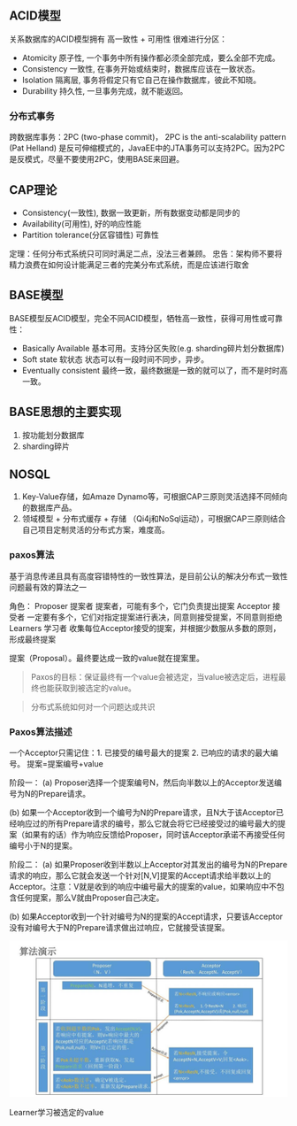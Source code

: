 ## ACID模型
关系数据库的ACID模型拥有 高一致性 + 可用性 很难进行分区：
*	Atomicity	原子性, 一个事务中所有操作都必须全部完成，要么全部不完成。
*	Consistency	一致性, 在事务开始或结束时，数据库应该在一致状态。
*	Isolation	隔离层, 事务将假定只有它自己在操作数据库，彼此不知晓。
*	Durability	持久性, 一旦事务完成，就不能返回。

### 分布式事务
跨数据库事务：2PC (two-phase commit)， 2PC is the anti-scalability pattern (Pat Helland) 是反可伸缩模式的，JavaEE中的JTA事务可以支持2PC。因为2PC是反模式，尽量不要使用2PC，使用BASE来回避。

## CAP理论
*	Consistency(一致性), 数据一致更新，所有数据变动都是同步的
*	Availability(可用性), 好的响应性能
*	Partition tolerance(分区容错性) 可靠性

定理：任何分布式系统只可同时满足二点，没法三者兼顾。
忠告：架构师不要将精力浪费在如何设计能满足三者的完美分布式系统，而是应该进行取舍

## BASE模型
BASE模型反ACID模型，完全不同ACID模型，牺牲高一致性，获得可用性或可靠性：
*	Basically Available 基本可用。支持分区失败(e.g. sharding碎片划分数据库)
*	Soft state 软状态 状态可以有一段时间不同步，异步。
*	Eventually consistent 最终一致，最终数据是一致的就可以了，而不是时时高一致。

## BASE思想的主要实现
1.	按功能划分数据库
2.	sharding碎片 

## NOSQL

1.	Key-Value存储，如Amaze Dynamo等，可根据CAP三原则灵活选择不同倾向的数据库产品。
2.	领域模型 + 分布式缓存 + 存储 （Qi4j和NoSql运动），可根据CAP三原则结合自己项目定制灵活的分布式方案，难度高。

### paxos算法
基于消息传递且具有高度容错特性的一致性算法，是目前公认的解决分布式一致性问题最有效的算法之一

角色：
Proposer 提案者 提案者，可能有多个，它门负责提出提案
Acceptor 接受者 一定要有多个，它们对指定提案进行表决，同意则接受提案，不同意则拒绝
Learners 学习者 收集每位Acceptor接受的提案，并根据少数服从多数的原则，形成最终提案

提案（Proposal）。最终要达成一致的value就在提案里。


>	Paxos的目标：保证最终有一个value会被选定，当value被选定后，进程最终也能获取到被选定的value。

>	分布式系统如何对一个问题达成共识

### Paxos算法描述

一个Acceptor只需记住：1. 已接受的编号最大的提案 2. 已响应的请求的最大编号。
提案=提案编号+value

阶段一：
(a) Proposer选择一个提案编号N，然后向半数以上的Acceptor发送编号为N的Prepare请求。

(b) 如果一个Acceptor收到一个编号为N的Prepare请求，且N大于该Acceptor已经响应过的所有Prepare请求的编号，那么它就会将它已经接受过的编号最大的提案（如果有的话）作为响应反馈给Proposer，同时该Acceptor承诺不再接受任何编号小于N的提案。

阶段二：
(a) 如果Proposer收到半数以上Acceptor对其发出的编号为N的Prepare请求的响应，那么它就会发送一个针对[N,V]提案的Accept请求给半数以上的Acceptor。注意：V就是收到的响应中编号最大的提案的value，如果响应中不包含任何提案，那么V就由Proposer自己决定。

(b) 如果Acceptor收到一个针对编号为N的提案的Accept请求，只要该Acceptor没有对编号大于N的Prepare请求做出过响应，它就接受该提案。


![Paxos算法推导](./img/paxos-concept-info.jpg "Paxos算法推导")

Learner学习被选定的value



